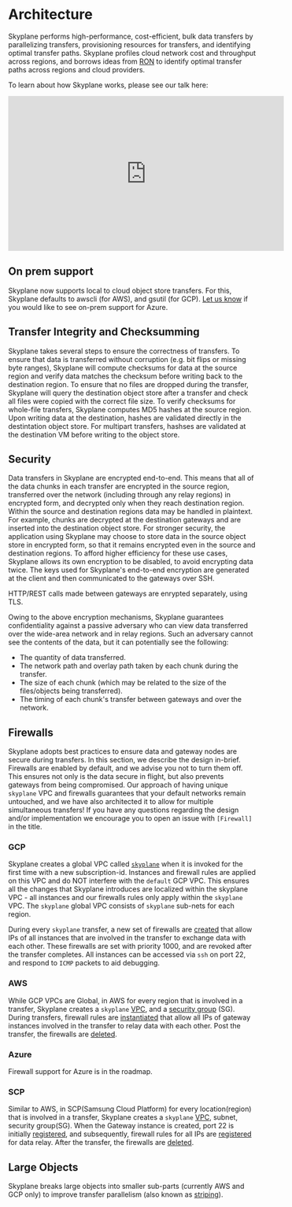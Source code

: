 # Architecture
Skyplane performs high-performance, cost-efficient, bulk data transfers by parallelizing transfers, provisioning resources for transfers, and identifying optimal transfer paths. Skyplane profiles cloud network cost and throughput across regions, and borrows ideas from [RON](http://nms.csail.mit.edu/ron/) to identify optimal transfer paths across regions and cloud providers. 

To learn about how Skyplane works, please see our talk here:
<iframe width="560" height="315" src="https://www.youtube-nocookie.com/embed/hOCrpcIBkAU" title="YouTube video player" frameborder="0" allow="accelerometer; autoplay; clipboard-write; encrypted-media; gyroscope; picture-in-picture" allowfullscreen></iframe>

## On prem support
Skyplane now supports local to cloud object store transfers. For this, Skyplane defaults to awscli (for AWS), and gsutil (for GCP). [Let us know](https://github.com/skyplane-project/skyplane/issues/545) if you would like to see on-prem support for Azure.

## Transfer Integrity and Checksumming
Skyplane takes several steps to ensure the correctness of transfers. To ensure that data is transferred without corruption (e.g. bit flips or missing byte ranges), Skyplane will compute checksums for data at the source region and verify data matches the checksum before writing back to the destination region. To ensure that no files are dropped during the transfer, Skyplane will query the destination object store after a transfer and check all files were copied with the correct file size. To verify checksums for whole-file transfers, Skyplane computes MD5 hashes at the source region. Upon writing data at the destination, hashes are validated directly in the destintation object store. For multipart transfers, hashses are validated at the destination VM before writing to the object store.

## Security
Data transfers in Skyplane are encrypted end-to-end. This means that all of the data chunks in each transfer are encrypted in the source region, transferred over the network (including through any relay regions) in encrypted form, and decrypted only when they reach destination region. Within the source and destination regions data may be handled in plaintext. For example, chunks are decrypted at the destination gateways and are inserted into the destination object store. For stronger security, the application using Skyplane may choose to store data in the source object store in encrypted form, so that it remains encrypted even in the source and destination regions. To afford higher efficiency for these use cases, Skyplane allows its own encryption to be disabled, to avoid encrypting data twice. The keys used for Skyplane's end-to-end encryption are generated at the client and then communicated to the gateways over SSH.

HTTP/REST calls made between gateways are enrypted separately, using TLS.

Owing to the above encryption mechanisms, Skyplane guarantees confidentiality against a passive adversary who can view data transferred over the wide-area network and in relay regions. Such an adversary cannot see the contents of the data, but it can potentially see the following:
* The quantity of data transferred.
* The network path and overlay path taken by each chunk during the transfer.
* The size of each chunk (which may be related to the size of the files/objects being transferred).
* The timing of each chunk's transfer between gateways and over the network.

## Firewalls

Skyplane adopts best practices to ensure data and gateway nodes are secure during transfers. In this section, we describe the design in-brief. Firewalls are enabled by default, and we advise you not to turn them off. This ensures not only is the data secure in flight, but also prevents gateways from being compromised.  Our approach of having unique `skyplane` VPC and firewalls  guarantees that your default networks remain untouched, and we have also architected it to allow for multiple simultaneous transfers! If you have any questions regarding the design and/or implementation we encourage you to open an issue with `[Firewall]` in the title. 

### GCP
Skyplane creates a global VPC called [`skyplane`](https://github.com/skyplane-project/skyplane/blob/e5c97e007b69673558ade0396df490a98227dcc0/skyplane/compute/gcp/gcp_cloud_provider.py#L154) when it is invoked for the first time with a new subscription-id. Instances and firewall rules are applied on this VPC and do NOT interfere with the `default` GCP VPC. This ensures all the changes that Skyplane introduces are localized within the skyplane VPC - all instances and our firewalls rules only apply within the `skyplane` VPC. The `skyplane` global VPC consists of `skyplane` sub-nets for each region. 

During every `skyplane` transfer, a new set of firewalls are [created](https://github.com/skyplane-project/skyplane/blob/e5c97e007b69673558ade0396df490a98227dcc0/skyplane/compute/gcp/gcp_cloud_provider.py#L218) that allow IPs of all instances that are involved in the transfer to exchange data with each other. These firewalls are set with priority 1000, and are revoked after the transfer completes. All instances can be accessed via `ssh` on port 22, and respond to `ICMP` packets to aid debugging. 

### AWS

While GCP VPCs are Global, in AWS for every region that is involved in a transfer, Skyplane creates a `skyplane` [VPC](https://github.com/skyplane-project/skyplane/blob/e5c97e007b69673558ade0396df490a98227dcc0/skyplane/compute/aws/aws_cloud_provider.py#L93), and a [security group](https://github.com/skyplane-project/skyplane/blob/e5c97e007b69673558ade0396df490a98227dcc0/skyplane/compute/aws/aws_cloud_provider.py#L153) (SG). During transfers, firewall rules are [instantiated](https://github.com/skyplane-project/skyplane/blob/e5c97e007b69673558ade0396df490a98227dcc0/skyplane/compute/aws/aws_cloud_provider.py#L267) that allow all IPs of gateway instances involved in the transfer to relay data with each other. Post the transfer, the firewalls are [deleted](https://github.com/skyplane-project/skyplane/blob/e5c97e007b69673558ade0396df490a98227dcc0/skyplane/compute/aws/aws_cloud_provider.py#L283).  

### Azure

Firewall support for Azure is in the roadmap. 

### SCP
Similar to AWS, in SCP(Samsung Cloud Platform) for every location(region) that is involved in a transfer, Skyplane creates a `skyplane` [VPC](https://github.com/skyplane-project/skyplane/blob/main/skyplane/compute/scp/scp_network.py#L267), subnet, security group(SG). When the Gateway instance is created, port 22 is initially [registered](https://github.com/skyplane-project/skyplane/blob/main/skyplane/compute/scp/scp_cloud_provider.py#L194), and subsequently, firewall rules for all IPs are [registered](https://github.com/skyplane-project/skyplane/blob/main/skyplane/compute/scp/scp_cloud_provider.py#L225) for data relay. After the transfer, the firewalls are [deleted](https://github.com/skyplane-project/skyplane/blob/main/skyplane/compute/scp/scp_cloud_provider.py#L228).

## Large Objects
Skyplane breaks large objects into smaller sub-parts (currently AWS and GCP only) to improve transfer parallelism (also known as [striping](https://ieeexplore.ieee.org/document/1560006)).
